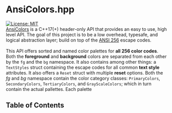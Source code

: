 # AnsiColors.hpp
[![License: MIT](https://img.shields.io/badge/license-MIT-blue.svg)](LICENSE) <br> 
[AnsiColors](https://github.com/thomas-olijnsma/AnsiColors) is a C++17(+) header-only API that provides an easy to use, high level API. The goal of this project is to be a low overhead, typesafe, and logical abstraction layer; build on top of the [ANSI 256](https://en.wikipedia.org/wiki/ANSI_escape_code) escape codes. <br>
<br>
This API offers sorted and named color palettes for **all 256 color codes**. Both the **foreground** and **background** colors are separated from each other by the `fg` and the `bg` namespace. It also contains among other things: a `TextStyles` struct containing the escape codes for all common **text style** attributes. It also offers a `Reset` struct with multiple **reset** options. Both the *fg* and *bg* namespace contain the color category classes: `PrimaryColors`, `SecondaryColors`, `TertiaryColors`, and `GrayScaleColors`; which in turn contain the actual pallettes. Each palette 
<br>
## Table of Contents
